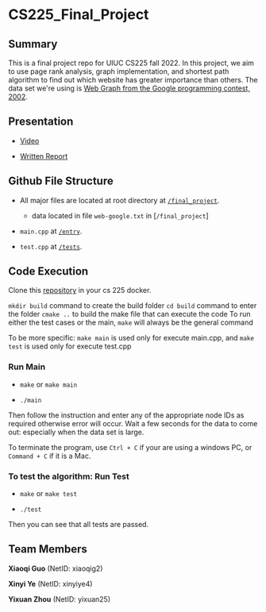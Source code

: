 # CS225_Final_Project

## Summary

This is a final project repo for UIUC CS225 fall 2022. In this project, we aim to use page rank analysis, graph implementation, and shortest path algorithm to find out which website has greater importance than others. The data set we're using is [Web Graph from the Google programming contest, 2002](http://snap.stanford.edu/data/web-Google.html).

## Presentation

- [Video]()

- [Written Report](https://github.com/lucyzhou1031/CS225_Final_Project/blob/main/result.md)

## Github File Structure

- All major files are located at root directory at [`/final_project`](https://github.com/lucyzhou1031/CS225_Final_Project/tree/main/final_project).

    - data located in file `web-google.txt` in [`/final_project`]

- `main.cpp` at [`/entry`](https://github.com/lucyzhou1031/CS225_Final_Project/tree/main/final_project/entry).

- `test.cpp` at [`/tests`](https://github.com/lucyzhou1031/CS225_Final_Project/tree/main/final_project/tests).

## Code Execution

Clone this [repository](https://github.com/lucyzhou1031/CS225_Final_Project/tree/main/final_project) in your cs 225 docker.

`mkdir build` command to create the build folder
`cd build` command to enter the folder
`cmake ..` to build the make file that can execute the code
To run either the test cases or the main, `make` will always be the general command

To be more specific: `make main` is used only for execute main.cpp, and `make test` is used only for execute test.cpp
### Run Main

- `make` or `make main`

- `./main`

Then follow the instruction and enter any of the appropriate node IDs as required otherwise error will occur. Wait a few seconds for the data to come out: especially when the data set is large.

To terminate the program, use `Ctrl + C` if your are using a windows PC, or `Command + C` if it is a Mac. 

### To test the algorithm: Run Test

- `make` or `make test`

- `./test`

Then you can see that all tests are passed. 

## Team Members

**Xiaoqi Guo** (NetID: xiaoqig2)

**Xinyi Ye** (NetID: xinyiye4)

**Yixuan Zhou** (NetID: yixuan25)
